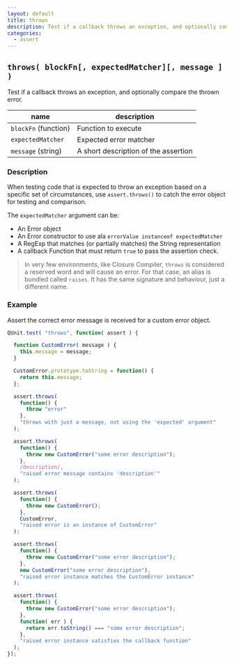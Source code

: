 ```yaml
---
layout: default
title: throws
description: Test if a callback throws an exception, and optionally compare the thrown error.
categories:
  - assert
---
```


## `throws( blockFn[, expectedMatcher][, message ] )`

Test if a callback throws an exception, and optionally compare the thrown error.

| name               | description                          |
|--------------------|--------------------------------------|
| `blockFn` (function) | Function to execute                |
| `expectedMatcher`  | Expected error matcher               |
| `message` (string) | A short description of the assertion |


### Description

When testing code that is expected to throw an exception based on a specific set of circumstances, use `assert.throws()` to catch the error object for testing and comparison.

The `expectedMatcher` argument can be:

* An Error object
* An Error constructor to use ala `errorValue instanceof expectedMatcher`
* A RegExp that matches (or partially matches) the String representation
* A callback Function that must return `true` to pass the assertion check.

> In very few environments, like Closure Compiler, `throws` is considered a reserved word and will cause an error. For that case, an alias is bundled called `raises`. It has the same signature and behaviour, just a different name.

### Example

Assert the correct error message is received for a custom error object.

```js
QUnit.test( "throws", function( assert ) {

  function CustomError( message ) {
    this.message = message;
  }

  CustomError.prototype.toString = function() {
    return this.message;
  };

  assert.throws(
    function() {
      throw "error"
    },
    "throws with just a message, not using the 'expected' argument"
  );

  assert.throws(
    function() {
      throw new CustomError("some error description");
    },
    /description/,
    "raised error message contains 'description'"
  );

  assert.throws(
    function() {
      throw new CustomError();
    },
    CustomError,
    "raised error is an instance of CustomError"
  );

  assert.throws(
    function() {
      throw new CustomError("some error description");
    },
    new CustomError("some error description"),
    "raised error instance matches the CustomError instance"
  );

  assert.throws(
    function() {
      throw new CustomError("some error description");
    },
    function( err ) {
      return err.toString() === "some error description";
    },
    "raised error instance satisfies the callback function"
  );
});
```
